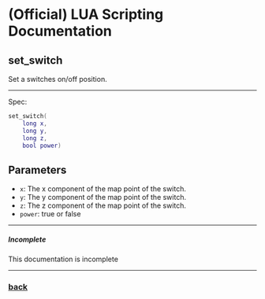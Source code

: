 
# (Official) LUA Scripting Documentation

## set_switch

Set a switches on/off position.

___

Spec:

```lua
set_switch(
	long x,
	long y,
	long z,
	bool power)
```

## Parameters

- `x`: The x component of the map point of the switch.
- `y`: The y component of the map point of the switch.
- `z`: The z component of the map point of the switch.
- `power`: true or false

___

##### Incomplete

This documentation is incomplete

___

### [back](../other)
